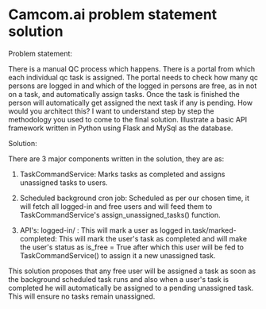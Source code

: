 # Camcom.ai problem statement solution

Problem statement: 

There is a manual QC process which happens. 
There is a portal from which each individual qc task is assigned. 
The portal needs to check how many qc persons are logged in and which of the logged in persons are free, as in not on a task, and automatically assign tasks. 
Once the task is finished the person will automatically get assigned the next task if any is pending. 
How would you architect this?
I want to understand step by step the methodology you used to come to the final solution. Illustrate a basic API framework written in Python using Flask and MySql as the database.


Solution: 

There are 3 major components written in the solution, they are as: 

1. TaskCommandService: Marks tasks as completed and assigns unassigned tasks to users.

2. Scheduled background cron job: Scheduled as per our chosen time, it will fetch all logged-in and free users and will feed them to TaskCommandService's assign_unassigned_tasks() function.

3. API's: logged-in/ : This will mark a user as logged in.task/marked-completed: This will mark the user's task as completed and will make the user's status as is_free = True after which this user will be fed to TaskCommandService() to assign it a new unassigned task.


This solution proposes that any free user will be assigned a task as soon as the background scheduled task runs and also when a user's task is completed he will automatically be assigned to a pending unassigned task. This will ensure no tasks remain unassigned.
